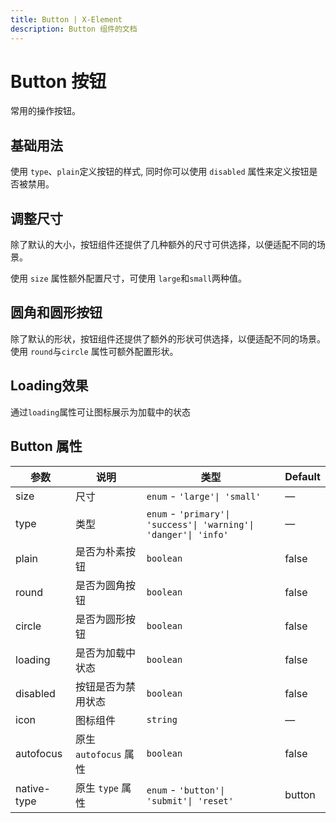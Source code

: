 ```yaml
---
title: Button | X-Element
description: Button 组件的文档
---
```


# Button 按钮

常用的操作按钮。

## 基础用法

使用 `type`、`plain`定义按钮的样式, 同时你可以使用 `disabled` 属性来定义按钮是否被禁用。

<preview path="../demo/Button/Basic.vue" title="基础用法" description="Button 组件的基础用法"></preview>

## 调整尺寸

除了默认的大小，按钮组件还提供了几种额外的尺寸可供选择，以便适配不同的场景。

使用 `size` 属性额外配置尺寸，可使用 `large`和`small`两种值。

<preview path="../demo/Button/Size.vue" title="调整尺寸" description="Button 组件的尺寸调整"></preview>

## 圆角和圆形按钮

除了默认的形状，按钮组件还提供了额外的形状可供选择，以便适配不同的场景。
使用 `round`与`circle` 属性可额外配置形状。

## Loading效果

通过`loading`属性可让图标展示为加载中的状态

<preview path="../demo/Button/Loading.vue" title="调loading状态" description="Button 组件的loading状态"></preview>

## Button 属性

| 参数        | 说明                  | 类型                                                             | Default |
| ----------- | --------------------- | ---------------------------------------------------------------- | ------- |
| size        | 尺寸                  | `enum` - `'large'\| 'small'`                                     | —       |
| type        | 类型                  | `enum` - `'primary'\| 'success'\| 'warning'\| 'danger'\| 'info'` | —       |
| plain       | 是否为朴素按钮        | `boolean`                                                        | false   |
| round       | 是否为圆角按钮        | `boolean`                                                        | false   |
| circle      | 是否为圆形按钮        | `boolean`                                                        | false   |
| loading     | 是否为加载中状态      | `boolean`                                                        | false   |
| disabled    | 按钮是否为禁用状态    | `boolean`                                                        | false   |
| icon        | 图标组件              | `string`                                                         | —       |
| autofocus   | 原生 `autofocus` 属性 | `boolean`                                                        | false   |
| native-type | 原生 `type` 属性      | `enum` - `'button'\| 'submit'\| 'reset'`                         | button  |
